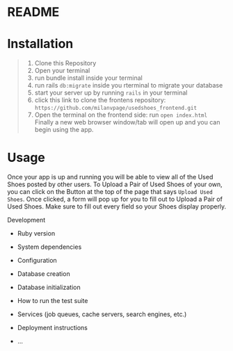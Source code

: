 # README

# Installation
>1. Clone this Repository
>2. Open your terminal
>3. run bundle install inside your terminal
>4. run rails ```db:migrate``` inside you rterminal to migrate your database
>5. start your server up by running ```rails``` in your terminal
>6. click this link to clone the frontens repository: ```https://github.com/milanvpage/usedshoes_frontend.git```
>7. Open the terminal on the frontend side: run ```open index.html```
>Finally a new web browser window/tab will open up and you can begin using the app.

# Usage

  Once your app is up and running you will be able to view all of the Used Shoes posted by other users. To Upload a Pair of Used Shoes of your own, you can click on the Button at the top of the page that says ```Upload Used Shoes```. Once clicked, a form will pop up for you to fill out to Upload a Pair of Used Shoes. Make sure to fill out every field so your Shoes display properly. 

  Development


* Ruby version

* System dependencies

* Configuration

* Database creation

* Database initialization

* How to run the test suite

* Services (job queues, cache servers, search engines, etc.)

* Deployment instructions

* ...
